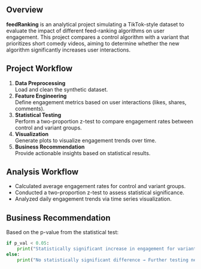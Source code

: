 ## Overview

**feedRanking** is an analytical project simulating a TikTok-style dataset to evaluate the impact of different feed-ranking algorithms on user engagement. This project compares a control algorithm with a variant that prioritizes short comedy videos, aiming to determine whether the new algorithm significantly increases user interactions.

## Project Workflow

1. **Data Preprocessing**  
   Load and clean the synthetic dataset.
2. **Feature Engineering**  
   Define engagement metrics based on user interactions (likes, shares, comments).
3. **Statistical Testing**  
   Perform a two-proportion z-test to compare engagement rates between control and variant groups.
4. **Visualization**  
   Generate plots to visualize engagement trends over time.
5. **Business Recommendation**  
   Provide actionable insights based on statistical results.

## Analysis Workflow
- Calculated average engagement rates for control and variant groups.
- Conducted a two-proportion z-test to assess statistical significance.
- Analyzed daily engagement trends via time series visualization.

## Business Recommendation

Based on the p-value from the statistical test:

```python
if p_val < 0.05:
    print("Statistically significant increase in engagement for variant group → Recommend rollout!")
else:
    print("No statistically significant difference → Further testing needed.")
